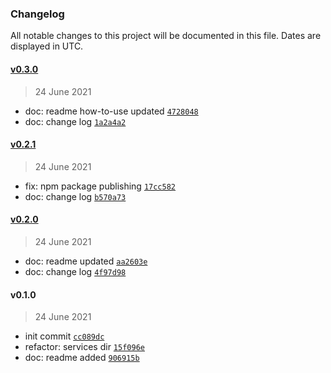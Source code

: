 ### Changelog

All notable changes to this project will be documented in this file. Dates are displayed in UTC.

#### [v0.3.0](https://github.com/saostad/mssql-change-tracking/compare/v0.2.1...v0.3.0)

> 24 June 2021

- doc: readme how-to-use updated [`4728048`](https://github.com/saostad/mssql-change-tracking/commit/472804814014a8f24ac52c50e42ef0516358778b)
- doc: change log [`1a2a4a2`](https://github.com/saostad/mssql-change-tracking/commit/1a2a4a2fbdd9ca92bbe87620eac4d143d06f9f52)

#### [v0.2.1](https://github.com/saostad/mssql-change-tracking/compare/v0.2.0...v0.2.1)

> 24 June 2021

- fix: npm package publishing [`17cc582`](https://github.com/saostad/mssql-change-tracking/commit/17cc5822740efe347ef6730048e6720468510a8f)
- doc: change log [`b570a73`](https://github.com/saostad/mssql-change-tracking/commit/b570a732aa7b4aa43ced4155d05d6e68186b34f3)

#### [v0.2.0](https://github.com/saostad/mssql-change-tracking/compare/v0.1.0...v0.2.0)

> 24 June 2021

- doc: readme updated [`aa2603e`](https://github.com/saostad/mssql-change-tracking/commit/aa2603ef894c9ee7928baefe6cfbef01625a9233)
- doc: change log [`4f97d98`](https://github.com/saostad/mssql-change-tracking/commit/4f97d98ad184b1f3ee1b1705f1c2b780397a7324)

#### v0.1.0

> 24 June 2021

- init commit [`cc089dc`](https://github.com/saostad/mssql-change-tracking/commit/cc089dcab2b2ab69962fcee1a3a3545c11c77cb9)
- refactor: services dir [`15f096e`](https://github.com/saostad/mssql-change-tracking/commit/15f096ec1090ad58ea560685e15db15558c50185)
- doc: readme added [`906915b`](https://github.com/saostad/mssql-change-tracking/commit/906915b214851833353152f6dc3181754d9de9f5)
